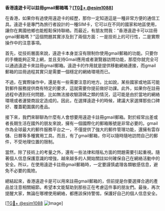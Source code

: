 **香港遠遊卡可以註冊gmail郵箱嗎？[[TG💪+ @esim1088](https://t.me/s/esim1088)]**

在香港，如果你有過使用遠遊卡的經歷，那你一定知道這是一種非常方便的通信工具。遠遊卡是專門為旅行者設計的一種SIM卡，它可以在不同的國家和地區使用，讓你在異國他鄉也能輕鬆保持聯絡。而最近，有朋友問我：“香港遠遊卡可以註冊gmail郵箱嗎？”這個問題其實涉及到了兩個方面：一是技術上的可行性，二是實際操作中的注意事項。

首先，從技術層面來說，遠遊卡本身並沒有限制你使用gmail郵箱的功能。只要你的手機能夠正常上網，並且支持Gmail應用或者瀏覽器訪問功能，那麼你就完全可以通過遠遊卡來註冊gmail郵箱。遠遊卡的作用就是提供移動網絡連接，而gmail郵箱的註冊過程其實只是需要一個穩定的網絡環境而已。

不過，在實際操作中，還是有一些需要注意的地方。比如說，某些國家或地區可能對郵件服務提供商有特定的要求，這就需要你提前做好功課。此外，如果你在註冊過程中遇到任何問題，比如無法接收驗證碼之類的情況，這可能是由於當地的網絡環境或者運營商設定造成的。因此，在選擇遠遊卡的時候，建議大家選擇那些口碑好、覆蓋範圍廣的產品。

接下來，我們來聊聊為什麼有人會想要用遠遊卡註冊gmail郵箱。對於經常出差或者長期生活在國外的朋友來說，擁有一個國際化的郵箱賬號是非常必要的。gmail作為全球最大的郵件服務平台之一，不僅提供了強大的郵件管理功能，還擁有雲存儲、日曆等多種實用工具。而且，有了gmail郵箱，你可以隨時隨地訪問自己的郵件，不受地理位置的限制。

當然，除了技術上的考量之外，還有一些法律和隱私方面的問題需要引起重視。隨著個人信息保護意識的增強，越來越多的人開始關註如何確保自己在網絡活動中的安全。所以，在使用遠遊卡註冊gmail郵箱時，一定要謹慎處理各類敏感信息，避免不必要的風險。

總結起來，香港遠遊卡是可以用來註冊gmail郵箱的，但前提是你要選擇合適的產品並注意相關細節。希望本文能幫助到那些正在考慮這件事的朋友們。最後，再次提醒大家，無論在哪裡使用網絡，都應該保持警惕，保護好自己的個人信息安全。

[[TG💪+ @esim1088](https://t.me/s/esim1088) ![Image](https://i.postimg.cc/4NQfJmqS/Snipaste-2025-05-13-00-14-12.png)]